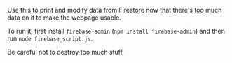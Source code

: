 Use this to print and modify data from Firestore now that there's too much data on it to make the webpage usable.

To run it, first install `firebase-admin` (`npm install firebase-admin`) and then run `node firebase_script.js`.

Be careful not to destroy too much stuff.
